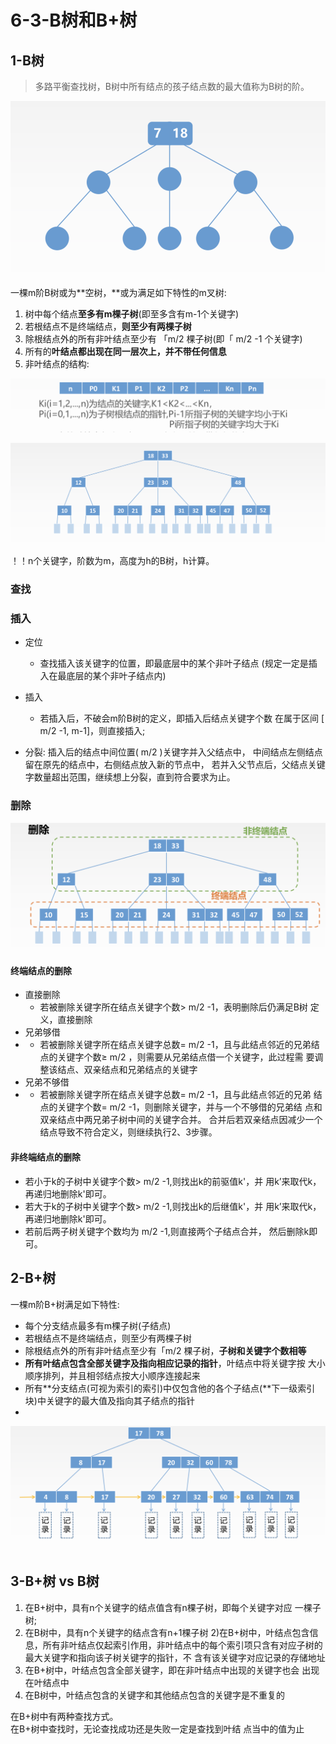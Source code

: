 # 6-3-B树和B+树

## 1-B树

> 多路平衡查找树，B树中所有结点的孩子结点数的最大值称为B树的阶。

![](../../.gitbook/assets/image%20%28310%29.png)

一棵m阶B树或为**空树，**或为满足如下特性的m叉树:

1. 树中每个结点**至多有m棵子树**\(即至多含有m-1个关键字\)
2. 若根结点不是终端结点，**则至少有两棵子树**
3. 除根结点外的所有非叶结点至少有 「m/2 棵子树\(即「 m/2 -1 个关键字\) 
4. 所有的**叶结点都出现在同一层次上，并不带任何信息**
5. 非叶结点的结构:

![](../../.gitbook/assets/image%20%28314%29.png)

![](../../.gitbook/assets/image%20%28233%29.png)

！！n个关键字，阶数为m，高度为h的B树，h计算。

### 查找

### 插入

* 定位
  * 查找插入该关键字的位置，即最底层中的某个非叶子结点 \(规定一定是插入在最底层的某个非叶子结点内\)
* 插入

  * 若插入后，不破会m阶B树的定义，即插入后结点关键字个数 在属于区间 \[ m/2 -1, m-1\]，则直接插入;

* 分裂: 插入后的结点中间位置\( m/2 \)关键字并入父结点中， 中间结点左侧结点留在原先的结点中，右侧结点放入新的节点中， 若并入父节点后，父结点关键字数量超出范围，继续想上分裂，直到符合要求为止。

### 删除

![](../../.gitbook/assets/image%20%2844%29.png)

#### 终端结点的删除

* 直接删除
  * 若被删除关键字所在结点关键字个数&gt; m/2 -1，表明删除后仍满足B树 定义，直接删除
* 兄弟够借
* * 若被删除关键字所在结点关键字总数= m/2 -1，且与此结点邻近的兄弟结点的关键字个数≥ m/2 ，则需要从兄弟结点借一个关键字，此过程需 要调整该结点、双亲结点和兄弟结点的关键字
* 兄弟不够借
* * 若被删除关键字所在结点关键字总数= m/2 -1，且与此结点邻近的兄弟 结点的关键字个数= m/2 -1，则删除关键字，并与一个不够借的兄弟结 点和双亲结点中两兄弟子树中间的关键字合并。 合并后若双亲结点因减少一个结点导致不符合定义，则继续执行2、3步骤。

#### 非终端结点的删除

* 若小于k的子树中关键字个数&gt; m/2 -1,则找出k的前驱值k'，并 用k’来取代k，再递归地删除k'即可。
* 若大于k的子树中关键字个数&gt; m/2 -1,则找出k的后继值k'，并 用k’来取代k，再递归地删除k'即可。
* 若前后两子树关键字个数均为 m/2 -1,则直接两个子结点合并， 然后删除k即可。

## 2-B+树

一棵m阶B+树满足如下特性:

* 每个分支结点最多有m棵子树\(子结点\)
* 若根结点不是终端结点，则至少有两棵子树
* 除根结点外的所有非叶结点至少有「m/2 棵子树，**子树和关键字个数相等**
* **所有叶结点包含全部关键字及指向相应记录的指针**，叶结点中将关键字按 大小顺序排列，并且相邻结点按大小顺序连接起来
* 所有**分支结点\(可视为索引的索引\)中仅包含他的各个子结点\(**下一级索引 块\)中关键字的最大值及指向其子结点的指针
* 
![](../../.gitbook/assets/image%20%283%29.png)

## 3-B+树 vs B树

1. 在B+树中，具有n个关键字的结点值含有n棵子树，即每个关键字对应 一棵子树;
2. 在B树中，具有n个关键字的结点含有n+1棵子树 2\)在B+树中，叶结点包含信息，所有非叶结点仅起索引作用，非叶结点中的每个索引项只含有对应子树的最大关键字和指向该子树关键字的指针，不 含有该关键字对应记录的存储地址
3. 在B+树中，叶结点包含全部关键字，即在非叶结点中出现的关键字也会 出现在叶结点中
4. 在B树中，叶结点包含的关键字和其他结点包含的关键字是不重复的

在B+树中有两种查找方式。  
在B+树中查找时，无论查找成功还是失败一定是查找到叶结 点当中的值为止

